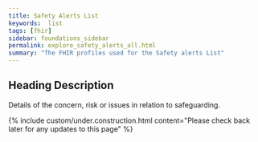 ```yaml
---
title: Safety Alerts List
keywords:  list
tags: [fhir]
sidebar: foundations_sidebar
permalink: explore_safety_alerts_all.html
summary: "The FHIR profiles used for the Safety alerts List"
---
```


## Heading Description ##
Details of the concern, risk or issues in relation to safeguarding.

{% include custom/under.construction.html content="Please check back later for any updates to this page" %}
